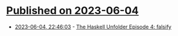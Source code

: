 # [Published on 2023-06-04](index.md)

* [2023-06-04, 22:46:03](https://lobste.rs/s/yiylp3/haskell_unfolder_episode_4_falsify) - [The Haskell Unfolder Episode 4: falsify](https://www.youtube.com/watch?v=N0d7_MJmsKQ&list=PLD8gywOEY4HaG5VSrKVnHxCptlJv2GAn7&index=6)
